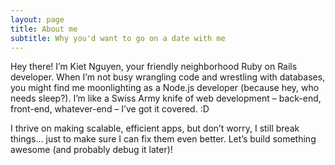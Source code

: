 ```yaml
---
layout: page
title: About me
subtitle: Why you'd want to go on a date with me
---
```


Hey there! I’m Kiet Nguyen, your friendly neighborhood Ruby on Rails developer. When I’m not busy wrangling code and wrestling with databases, you might find me moonlighting as a Node.js developer (because hey, who needs sleep?). I’m like a Swiss Army knife of web development – back-end, front-end, whatever-end – I’ve got it covered. :D

I thrive on making scalable, efficient apps, but don’t worry, I still break things… just to make sure I can fix them even better. Let’s build something awesome (and probably debug it later)!
